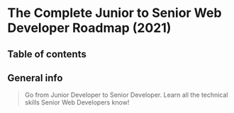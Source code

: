 # The Complete Junior to Senior Web Developer Roadmap (2021)

## Table of contents

## General info
> Go from Junior Developer to Senior Developer. Learn all the technical skills Senior Web Developers know!
